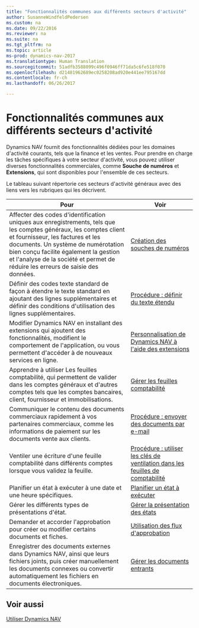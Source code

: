 ```yaml
---
title: "Fonctionnalités communes aux différents secteurs d'activité"
author: SusanneWindfeldPedersen
ms.custom: na
ms.date: 09/22/2016
ms.reviewer: na
ms.suite: na
ms.tgt_pltfrm: na
ms.topic: article
ms-prod: dynamics-nav-2017
ms.translationtype: Human Translation
ms.sourcegitcommit: 51adfb3588099c496f0946ff71da5c6fe518f070
ms.openlocfilehash: d21481962689ec0258208ad920e441ee795167dd
ms.contentlocale: fr-ch
ms.lasthandoff: 06/26/2017

---
```


# <a name="across-business-areas"></a>Fonctionnalités communes aux différents secteurs d'activité

Dynamics NAV fournit des fonctionnalités dédiées pour les domaines d'activité courants, tels que la finance et les ventes. Pour prendre en charge les tâches spécifiques à votre secteur d'activité, vous pouvez utiliser diverses fonctionnalités commerciales, comme **Souche de numéros** et **Extensions**, qui sont disponibles pour l'ensemble de ces secteurs.

Le tableau suivant répertorie ces secteurs d'activité généraux avec des liens vers les rubriques qui les décrivent.

|Pour   |Voir   |
|-----|------|
|Affecter des codes d'identification uniques aux enregistrements, tels que les comptes généraux, les comptes client et fournisseur, les factures et les documents. Un système de numérotation bien conçu facilite également la gestion et l'analyse de la société et permet de réduire les erreurs de saisie des données.|[Création des souches de numéros](ui-create-number-series.md)|
|Définir des codes texte standard de façon à étendre le texte standard en ajoutant des lignes supplémentaires et définir des conditions d'utilisation des lignes supplémentaires.|[Procédure : définir du texte étendu](ui-how-define-ext-text.md)|
|Modifier Dynamics NAV en installant des extensions qui ajoutent des fonctionnalités, modifient le comportement de l'application, ou vous permettent d'accéder à de nouveaux services en ligne.|[Personnalisation de Dynamics NAV à l'aide des extensions](ui-extensions.md)|
|Apprendre à utiliser Les feuilles comptabilité, qui permettent de valider dans les comptes généraux et d'autres comptes tels que les comptes bancaires, client, fournisseur et immobilisations.|[Gérer les feuilles comptabilité](ui-work-general-journals.md)|
|Communiquer le contenu des documents commerciaux rapidement à vos partenaires commerciaux, comme les informations de paiement sur les documents vente aux clients.|[Procédure : envoyer des documents par e-mail](ui-how-send-documents-email.md)|
|Ventiler une écriture d'une feuille comptabilité dans différents comptes lorsque vous validez la feuille.|[Procédure : utiliser les clés de ventilation dans les feuilles de comptabilité](ui-how-use-allocation-keys-general-journals.md)|
|Planifier un état à exécuter à une date et une heure spécifiques.|[Planifier un état à exécuter](ui-schedule-report.md)|
|Gérer les différents types de présentations d'état.|[Gérer la présentation des états](ui-manage-report-layouts.md)|
|Demander et accorder l'approbation pour créer ou modifier certains documents et fiches.|[Utilisation des flux d'approbation](across-how-use-approval-workflows.md)|
|Enregistrer des documents externes dans Dynamics NAV, ainsi que leurs fichiers joints, puis créer manuellement les documents connexes ou convertir automatiquement les fichiers en documents électroniques.|[Gérer les documents entrants](across-income-documents.md)|

## <a name="see-also"></a>Voir aussi
[Utiliser Dynamics NAV](ui-work-product.md)


